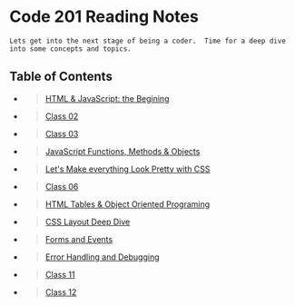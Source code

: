 # Code 201 Reading Notes

    Lets get into the next stage of being a coder.  Time for a deep dive into some concepts and topics.  

## Table of Contents

- > [HTML & JavaScript: the Begining](class-01.md)

- > [Class 02](class-02.md)

- > [Class 03](class-03.md)

- > [JavaScript Functions, Methods & Objects](class-04.md)

- > [Let's Make everything Look Pretty with CSS](class-05.md)

- > [Class 06](class-06.md)

- > [HTML Tables & Object Oriented Programing](class-07.md)

- > [CSS Layout Deep Dive](class-08.md)

- > [Forms and Events](class-09.md)

- > [Error Handling and Debugging](class-10.md)

- > [Class 11](class-11.md)

- > [Class 12](class-12.md)
